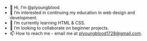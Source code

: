 - 👋 Hi, I’m @plyoungblood
- 👀 I’m interested in continuing my education in web design and development.
- 🌱 I’m currently learning HTML & CSS.
- 💞️ I’m looking to collaborate on beginner projects.
- 📫 How to reach me - email me at plyoungblood1728@gmail.com.

<!---
plyoungblood/plyoungblood is a ✨ special ✨ repository because its `README.md` (this file) appears on your GitHub profile.
You can click the Preview link to take a look at your changes.
--->
